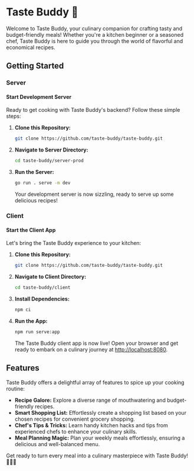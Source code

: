 # Taste Buddy 🍻

Welcome to Taste Buddy, your culinary companion for crafting tasty and budget-friendly meals! Whether you're a kitchen beginner or a seasoned chef, Taste Buddy is here to guide you through the world of flavorful and economical recipes.

## Getting Started

### Server

#### Start Development Server

Ready to get cooking with Taste Buddy's backend? Follow these simple steps:

1. **Clone this Repository:**
   ```bash
   git clone https://github.com/taste-buddy/taste-buddy.git
   ```

2. **Navigate to Server Directory:**
   ```bash
   cd taste-buddy/server-prod
   ```

3. **Run the Server:**
   ```bash
   go run . serve -m dev
   ```

   Your development server is now sizzling, ready to serve up some delicious recipes!

### Client

#### Start the Client App

Let's bring the Taste Buddy experience to your kitchen:

1. **Clone this Repository:**
   ```bash
   git clone https://github.com/taste-buddy/taste-buddy.git
   ```

2. **Navigate to Client Directory:**
   ```bash
   cd taste-buddy/client
   ```

3. **Install Dependencies:**
   ```bash
   npm ci
   ```

4. **Run the App:**
   ```bash
   npm run serve:app
   ```

   The Taste Buddy client app is now live! Open your browser and get ready to embark on a culinary journey at [http://localhost:8080](http://localhost:8080).

## Features

Taste Buddy offers a delightful array of features to spice up your cooking routine:

- **Recipe Galore:** Explore a diverse range of mouthwatering and budget-friendly recipes.
- **Smart Shopping List:** Effortlessly create a shopping list based on your chosen recipes for convenient grocery shopping.
- **Chef's Tips & Tricks:** Learn handy kitchen hacks and tips from experienced chefs to enhance your culinary skills.
- **Meal Planning Magic:** Plan your weekly meals effortlessly, ensuring a delicious and well-balanced menu.

Get ready to turn every meal into a culinary masterpiece with Taste Buddy! 🍲👨‍🍳
